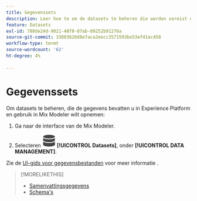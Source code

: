 ```yaml
---
title: Gegevenssets
description: Leer hoe te om de datasets te beheren die worden vereist om gegevens in Mix Modeler in te voeren.
feature: Datasets
exl-id: 788de24d-9021-48f8-87ab-09252b91276a
source-git-commit: 33883626d8e7aca2eecc3571593be53ef41ac458
workflow-type: tm+mt
source-wordcount: '62'
ht-degree: 4%

---
```


# Gegevenssets

Om datasets te beheren, die de gegevens bevatten u in Experience Platform en gebruik in Mix Modeler wilt opnemen:

1. Ga naar de interface van de Mix Modeler.

1. Selecteren ![Gegevens](../assets/icons/Data.svg) **[!UICONTROL Datasets]**, onder **[!UICONTROL DATA MANAGEMENT]**.

Zie de [UI-gids voor gegevensbestanden](https://experienceleague.adobe.com/docs/experience-platform/catalog/datasets/user-guide.html?lang=en) voor meer informatie .

>[!MORELIKETHIS]
>
>* [Samenvattingsgegevens](overview.md)
>* [Schema&#39;s](schemas.md)
